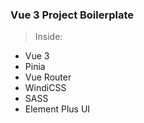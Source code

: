 ### Vue 3 Project Boilerplate

> Inside:

- Vue 3
- Pinia 
- Vue Router
- WindiCSS
- SASS
- Element Plus UI
